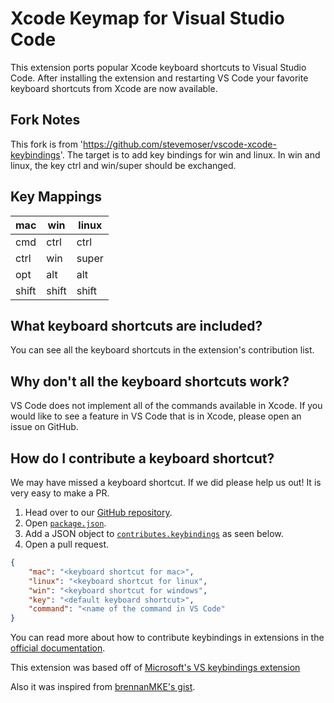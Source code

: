 # Xcode Keymap for Visual Studio Code

This extension ports popular Xcode keyboard shortcuts to Visual Studio Code. After installing the extension and restarting VS Code your favorite keyboard shortcuts from Xcode are now available. 

## Fork Notes

This fork is from 'https://github.com/stevemoser/vscode-xcode-keybindings'. The target is to add key bindings for win and linux. In win and linux, the key ctrl and win/super should be exchanged.

## Key Mappings

| mac | win | linux |
|-----|-----|-------|
| cmd | ctrl | ctrl |
| ctrl | win | super |
| opt | alt | alt |
| shift | shift | shift |

## What keyboard shortcuts are included?

You can see all the keyboard shortcuts in the extension's contribution list. 


## Why don't all the keyboard shortcuts work? 

VS Code does not implement all of the commands available in Xcode. If you would like to see a feature in VS Code that is in Xcode, please open an issue on GitHub.

## How do I contribute a keyboard shortcut?

We may have missed a keyboard shortcut. If we did please help us out! It is very easy to make a PR. 

1. Head over to our [GitHub repository](https://github.com/stevemoser/vscode-xcode-keybindings). 
2. Open [`package.json`](https://github.com/stevemoser/vscode-xcode-keybindings/blob/master/package.json). 
3. Add a JSON object to [`contributes.keybindings`](https://github.com/stevemoser/vscode-xcode-keybindings/blob/master/package.json#L26) as seen below. 
4. Open a pull request. 

```json
{
    "mac": "<keyboard shortcut for mac>",
    "linux": "<keyboard shortcut for linux",
    "win": "<keyboard shortcut for windows",
    "key": "<default keyboard shortcut>",
    "command": "<name of the command in VS Code"
}
```

You can read more about how to contribute keybindings in extensions in the [official documentation](http://code.visualstudio.com/docs/extensionAPI/extension-points#_contributeskeybindings). 

This extension was based off of [Microsoft's VS keybindings extension](https://github.com/Microsoft/vscode-vs-keybindings)

Also it was inspired from [brennanMKE's gist](https://gist.github.com/brennanMKE/8b0d9e5cb72cbd6380b5).
